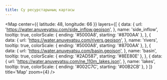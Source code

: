 ```yaml
---
title: Су ресурстарының картасы
---
```


<Map
  center={{
    latitude: 48,
    longitude: 66
  }}
  layers={[
    {
      data: {
        url: 'https://water.anuveyatsu.com/side_inflow.geojson',
      },
      name: 'side_inflow',
      tooltip: true,
      colorScale: {
        ending: '#5000A8',
        starting: '#8700AA'
      },
    },
    {
      data: {
        url: 'https://water.anuveyatsu.com/rivers.geojson',
      },
      name: 'rivers',
      tooltip: true,
      colorScale: {
        ending: '#5000A8',
        starting: '#8700AA'
      },
    },
    {
      data: {
        url: 'https://water.anuveyatsu.com/basin.geojson',
      },
      name: 'basin',
      tooltip: true,
      colorScale: {
        ending: '#2AD587',
        starting: '#8EE80E'
      },
    },
    {
      data: {
        url: 'https://water.anuveyatsu.com/ne_110m_lakes.json',
      },
      name: 'lakes',
      tooltip: true,
      colorScale: {
        ending: '#002C7C',
        starting: '#00B2CB'
      },
    }
  ]}
  title='Map'
  zoom={4}
/>
